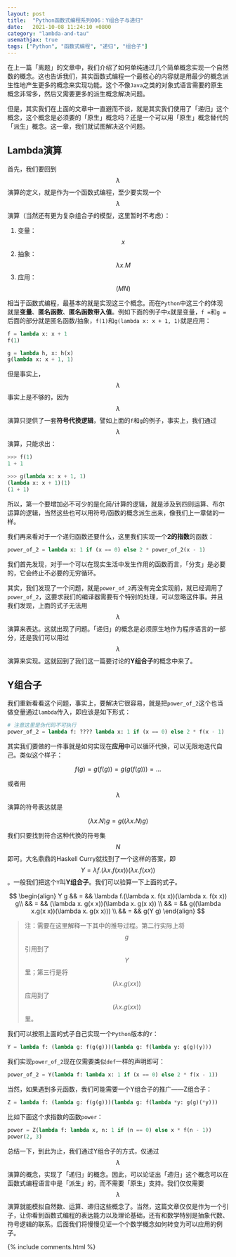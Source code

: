 ```yaml
---
layout: post
title:  "Python函数式编程系列006：Y组合子与递归"
date:   2021-10-08 11:24:10 +0800
category: "lambda-and-tau"
usemathjax: true
tags: ["Python", "函数式编程", "递归", "组合子"]
---
```


在上一篇「离题」的文章中，我们介绍了如何单纯通过几个简单概念实现一个自然数的概念。这也告诉我们，其实函数式编程一个最核心的内容就是用最少的概念派生性地产生更多的概念来实现功能。这个不像`Java`之类的对象式语言需要的原生概念非常多，然后又需要更多的派生概念解决问题。

但是，其实我们在上面的文章中一直避而不谈，就是其实我们使用了「递归」这个概念，这个概念是必须要的「原生」概念吗？还是一个可以用「原生」概念替代的「派生」概念。这一章，我们就试图解决这个问题。

## Lambda演算

首先，我们要回到$$\lambda$$演算的定义，就是作为一个函数式编程，至少要实现一个$$\lambda$$演算（当然还有更为复杂组合子的模型，这里暂时不考虑）：

1. 变量：$$x$$
2. 抽象：$$\lambda x. M$$
3. 应用：$$(M N)$$

相当于函数式编程，最基本的就是实现这三个概念。而在`Python`中这三个的体现就是**变量**、**匿名函数**、**匿名函数带入值**。例如下面的例子中`x`就是变量，`f =`和`g =`后面的部分就是匿名函数/抽象，`f(1)`和`g(lambda x: x + 1, 1)`就是应用：

```python
f = lambda x: x + 1
f(1)

g = lambda h, x: h(x)
g(lambda x: x + 1, 1)
```

但是事实上，$$\lambda$$事实上是不够的，因为$$\lambda$$演算只提供了一套**符号代换逻辑**，譬如上面的`f`和`g`的例子，事实上，我们通过$$\lambda$$演算，只能求出：

```python
>>> f(1)
1 + 1

>>> g(lambda x: x + 1, 1)
(lambda x: x + 1)(1)
(1 + 1)
```

所以，第一个要增加必不可少的是化简/计算的逻辑，就是涉及到四则运算、布尔运算的逻辑，当然这些也可以用符号/函数的概念派生出来，像我们上一章做的一样。

我们再来看对于一个递归函数还要什么，这里我们实现一个**2的指数**的函数：

```python
power_of_2 = lambda x: 1 if (x == 0) else 2 * power_of_2(x - 1)
```

我们首先发现，对于一个可以在现实生活中发生作用的函数而言，「分支」是必要的，它会终止不必要的无穷循环。

其实，我们发现了一个问题，就是`power_of_2`再没有完全实现前，就已经调用了`power_of_2`，这要求我们的编译器需要有个特别的处理，可以忽略这件事。并且我们发现，上面的式子无法用$$\lambda$$演算来表达。这就出现了问题。「递归」的概念是必须原生地作为程序语言的一部分，还是我们可以用过$$\lambda$$演算来实现。这就回到了我们这一篇要讨论的**Y组合子**的概念中来了。

## Y组合子

我们重新看看这个问题，事实上，要解决它很容易，就是把`power_of_2`这个也当做变量通过`lambda`传入，即应该是如下形式：

```python
# 注意这里是伪代码不可执行
power_of_2 = lambda f: ???? lambda x: 1 if (x == 0) else 2 * f(x - 1)
```

其实我们要做的一件事就是如何实现在**应用**中可以循环代换，可以无限地迭代自己。类似这个样子：

$$
f(g) = g(f(g)) = g(g(f(g))) = ...
$$

或者用$$\lambda$$演算的符号表达就是

$$
(\lambda x. N) g = g((\lambda x. N) g)
$$

我们只要找到符合这种代换的符号集$$N$$即可。大名鼎鼎的Haskell Curry就找到了一个这样的答案，即$$Y = \lambda f.(\lambda x. f(x x))(\lambda x. f(x x))$$。一般我们把这个`Y`叫**Y组合子**。我们可以验算一下上面的式子。

$$
\begin{align}
Y g && = && \lambda f.(\lambda x. f(x x))(\lambda x. f(x x)) g\\
    && = && (\lambda x. g(x x))(\lambda x. g(x x)) \\
    && = && g((\lambda x.g(x x))(\lambda x. g(x x))) \\
    && = && g(Y g)
\end{align}
$$

> 注：需要在这里解释一下其中的推导过程。第二行实际上将$$g$$引用到了$$Y$$里；第三行是将$$(\lambda x. g(x x)) $$应用到了$$(\lambda x. g(x x))$$里。

我们可以按照上面的式子自己实现一个`Python`版本的`Y`：

```python
Y = lambda f: (lambda g: f(g(g)))(lambda g: f(lambda y: g(g)(y)))
```

我们实现`power_of_2`现在仅需要类似`def`一样的声明即可：

```python
power_of_2 = Y(lambda f: lambda x: 1 if (x == 0) else 2 * f(x - 1))
```

当然，如果遇到多元函数，我们可能需要一个Y组合子的推广——Z组合子：

```python
Z = lambda f: (lambda g: f(g(g)))(lambda g: f(lambda *y: g(g)(*y)))
```

比如下面这个求指数的函数`power`：

```python
power = Z(lambda f: lambda x, n: 1 if (n == 0) else x * f(n - 1))
power(2, 3)
```

总结一下，到此为止，我们通过Y组合子的方式，仅通过$$\lambda$$演算的概念，实现了「递归」的概念。因此，可以论证出「递归」这个概念可以在函数式编程语言中是「派生」的，而不需要「原生」支持。我们仅仅需要$$\lambda$$演算就能模拟自然数、运算、递归这些概念了。当然，这篇文章仅仅是作为一个引子，让你看到函数式编程的表达能力以及理论基础，还有和数学特别是抽象代数、符号逻辑的联系。后面我们将慢慢见证一个个数学概念如何转变为可以应用的例子。

{% include comments.html %}
